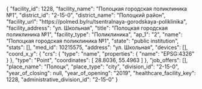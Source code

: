 {
    "facility_id": 1228,
    "facility_name": "Полоцкая городская поликлиника №1",
    "district_id": "2-15-0",
    "district_name": "Полоцкий район",
    "facility_url": "https:\/\/polmed.by\/ru\/tsentralnaya-gorodskaya-poliklinika",
    "facility_address": "ул. Школьная",
    "title": "Полоцкая городская поликлиника №1",
    "facility_type": "Поликлиника",
    "ap_1": "2",
    "name": "Полоцкая городская поликлиника №1",
    "state": "public institution",
    "stats": [],
    "med_id": 10215575,
    "address": "ул. Школьная",
    "devices": [],
    "coord_x_y": {
        "crs": {
            "type": "name",
            "properties": {
                "name": "EPSG:4326"
            }
        },
        "type": "Point",
        "coordinates": [
            28.8036,
            55.4963
        ]
    },
    "job_offers": [],
    "place_name": "Полоцк",
    "place_type": "city",
    "division_id": "2-15-0",
    "year_of_closing": null,
    "year_of_opening": "2019",
    "healthcare_facility_key": 1228,
    "administrative_division_id": "2-15-0"
}